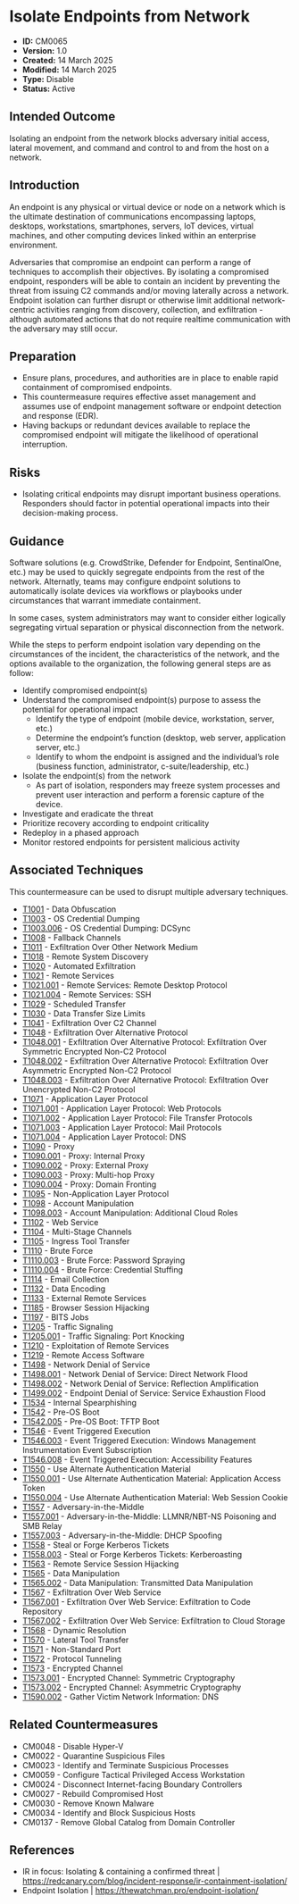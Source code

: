 # Isolate Endpoints from Network

* **ID:** CM0065
* **Version:** 1.0
* **Created:** 14 March 2025
* **Modified:** 14 March 2025
* **Type:** Disable
* **Status:** Active

## Intended Outcome

Isolating an endpoint from the network blocks adversary initial access, lateral movement, and command and control to and from the host on a network.

## Introduction

An endpoint is any physical or virtual device or node on a network which is the ultimate destination of communications encompassing laptops, desktops, workstations, smartphones, servers, IoT devices, virtual machines, and other computing devices linked within an enterprise environment. 

Adversaries that compromise an endpoint can perform a range of techniques to accomplish their objectives. By isolating a compromised endpoint, responders will be able to contain an incident by preventing the threat from issuing C2 commands and/or moving laterally across a network.  Endpoint isolation can further disrupt or otherwise limit additional network-centric activities ranging from discovery, collection, and exfiltration - although automated actions that do not require realtime communication with the adversary may still occur.
  

## Preparation

-	Ensure plans, procedures, and authorities are in place to enable rapid containment of compromised endpoints. 
-	This countermeasure requires effective asset management and assumes use of endpoint management software or endpoint detection and response (EDR).
-	Having backups or redundant devices available to replace the compromised endpoint will mitigate the likelihood of operational interruption.

## Risks

- Isolating critical endpoints may disrupt important business operations. Responders should factor in potential operational impacts into their decision-making process.

## Guidance

Software solutions (e.g. CrowdStrike, Defender for Endpoint, SentinalOne, etc.) may be used to quickly segregate endpoints from the rest of the network. Alternatly, teams may configure endpoint solutions to automatically isolate devices via workflows or playbooks under circumstances that warrant immediate containment. 

In some cases, system administrators may want to consider either logically segregating virtual separation or physical disconnection from the network.

While the steps to perform endpoint isolation vary depending on the circumstances of the incident, the characteristics of the network, and the options available to the organization, the following general steps are as follow:

-	Identify compromised endpoint(s)
-	Understand the compromised endpoint(s) purpose to assess the potential for operational impact
    -   Identify the type of endpoint (mobile device, workstation, server, etc.)
    -   Determine the endpoint’s function (desktop, web server, application server, etc.)
    -   Identify to whom the endpoint is assigned and the individual’s role (business function, administrator, c-suite/leadership, etc.)
-	Isolate the endpoint(s) from the network
    - As part of isolation, responders may freeze system processes and prevent user interaction and perform a forensic capture of the device.    
-	Investigate and eradicate the threat
-	Prioritize recovery according to endpoint criticality
-	Redeploy in a phased approach
-	Monitor restored endpoints for persistent malicious activity


## Associated Techniques

This countermeasure can be used to disrupt multiple adversary techniques.

- [T1001](https://attack.mitre.org/techniques/T1001/) - Data Obfuscation
- [T1003](https://attack.mitre.org/techniques/T1003/) - OS Credential Dumping
- [T1003.006](https://attack.mitre.org/techniques/T1003/006/) - OS Credential Dumping: DCSync
- [T1008](https://attack.mitre.org/techniques/T1008/) - Fallback Channels
- [T1011](https://attack.mitre.org/techniques/T1011/) - Exfiltration Over Other Network Medium
- [T1018](https://attack.mitre.org/techniques/T1018/) - Remote System Discovery
- [T1020](https://attack.mitre.org/techniques/T1020/) - Automated Exfiltration
- [T1021](https://attack.mitre.org/techniques/T1021/) - Remote Services
- [T1021.001](https://attack.mitre.org/techniques/T1021/001/) - Remote Services: Remote Desktop Protocol
- [T1021.004](https://attack.mitre.org/techniques/T1021/004/) - Remote Services: SSH
- [T1029](https://attack.mitre.org/techniques/T1029/) - Scheduled Transfer
- [T1030](https://attack.mitre.org/techniques/T1030/) - Data Transfer Size Limits
- [T1041](https://attack.mitre.org/techniques/T1041/) - Exfiltration Over C2 Channel
- [T1048](https://attack.mitre.org/techniques/T1048/) - Exfiltration Over Alternative Protocol
- [T1048.001](https://attack.mitre.org/techniques/T1048/001/) - Exfiltration Over Alternative Protocol: Exfiltration Over Symmetric Encrypted Non-C2 Protocol
- [T1048.002](https://attack.mitre.org/techniques/T1048/002/) - Exfiltration Over Alternative Protocol: Exfiltration Over Asymmetric Encrypted Non-C2 Protocol
- [T1048.003](https://attack.mitre.org/techniques/T1048/003/) - Exfiltration Over Alternative Protocol: Exfiltration Over Unencrypted Non-C2 Protocol
- [T1071](https://attack.mitre.org/techniques/T1071/) - Application Layer Protocol
- [T1071.001](https://attack.mitre.org/techniques/T1071/001/) - Application Layer Protocol: Web Protocols
- [T1071.002](https://attack.mitre.org/techniques/T1071/002/) - Application Layer Protocol: File Transfer Protocols
- [T1071.003](https://attack.mitre.org/techniques/T1071/003/) - Application Layer Protocol: Mail Protocols
- [T1071.004](https://attack.mitre.org/techniques/T1071/004/) - Application Layer Protocol: DNS
- [T1090](https://attack.mitre.org/techniques/T1090/) - Proxy
- [T1090.001](https://attack.mitre.org/techniques/T1090/001/) - Proxy: Internal Proxy
- [T1090.002](https://attack.mitre.org/techniques/T1090/002/) - Proxy: External Proxy
- [T1090.003](https://attack.mitre.org/techniques/T1090/003/) - Proxy: Multi-hop Proxy
- [T1090.004](https://attack.mitre.org/techniques/T1090/004/) - Proxy: Domain Fronting
- [T1095](https://attack.mitre.org/techniques/T1095/) - Non-Application Layer Protocol
- [T1098](https://attack.mitre.org/techniques/T1098/) - Account Manipulation
- [T1098.003](https://attack.mitre.org/techniques/T1098/003/) - Account Manipulation: Additional Cloud Roles
- [T1102](https://attack.mitre.org/techniques/T1102/) - Web Service
- [T1104](https://attack.mitre.org/techniques/T1104/) - Multi-Stage Channels
- [T1105](https://attack.mitre.org/techniques/T1105/) - Ingress Tool Transfer
- [T1110](https://attack.mitre.org/techniques/T1110/) - Brute Force
- [T1110.003](https://attack.mitre.org/techniques/T1110/003/) - Brute Force: Password Spraying
- [T1110.004](https://attack.mitre.org/techniques/T1110/004/) - Brute Force: Credential Stuffing
- [T1114](https://attack.mitre.org/techniques/T1114/) - Email Collection
- [T1132](https://attack.mitre.org/techniques/T1132/) - Data Encoding
- [T1133](https://attack.mitre.org/techniques/T1133/) - External Remote Services
- [T1185](https://attack.mitre.org/techniques/T1185/) - Browser Session Hijacking
- [T1197](https://attack.mitre.org/techniques/T1197/) - BITS Jobs
- [T1205](https://attack.mitre.org/techniques/T1205/) - Traffic Signaling
- [T1205.001](https://attack.mitre.org/techniques/T1205/001/) - Traffic Signaling: Port Knocking
- [T1210](https://attack.mitre.org/techniques/T1210/) - Exploitation of Remote Services
- [T1219](https://attack.mitre.org/techniques/T1219/) - Remote Access Software
- [T1498](https://attack.mitre.org/techniques/T1498/) - Network Denial of Service
- [T1498.001](https://attack.mitre.org/techniques/T1498/001/) - Network Denial of Service: Direct Network Flood
- [T1498.002](https://attack.mitre.org/techniques/T1498/002/) - Network Denial of Service: Reflection Amplification
- [T1499.002](https://attack.mitre.org/techniques/T1499/002/) - Endpoint Denial of Service: Service Exhaustion Flood
- [T1534](https://attack.mitre.org/techniques/T1534/) - Internal Spearphishing
- [T1542](https://attack.mitre.org/techniques/T1542/) - Pre-OS Boot
- [T1542.005](https://attack.mitre.org/techniques/T1542/005/) - Pre-OS Boot: TFTP Boot
- [T1546](https://attack.mitre.org/techniques/T1546/) - Event Triggered Execution
- [T1546.003](https://attack.mitre.org/techniques/T1546/003/) - Event Triggered Execution: Windows Management Instrumentation Event Subscription
- [T1546.008](https://attack.mitre.org/techniques/T1546/008/) - Event Triggered Execution: Accessibility Features
- [T1550](https://attack.mitre.org/techniques/T1550/) - Use Alternate Authentication Material
- [T1550.001](https://attack.mitre.org/techniques/T1550/001/) - Use Alternate Authentication Material: Application Access Token
- [T1550.004](https://attack.mitre.org/techniques/T1550/004/) - Use Alternate Authentication Material: Web Session Cookie
- [T1557](https://attack.mitre.org/techniques/T1557/) - Adversary-in-the-Middle
- [T1557.001](https://attack.mitre.org/techniques/T1557/001/) - Adversary-in-the-Middle: LLMNR/NBT-NS Poisoning and SMB Relay
- [T1557.003](https://attack.mitre.org/techniques/T1557/003/) - Adversary-in-the-Middle: DHCP Spoofing
- [T1558](https://attack.mitre.org/techniques/T1558/) - Steal or Forge Kerberos Tickets
- [T1558.003](https://attack.mitre.org/techniques/T1558/003/) - Steal or Forge Kerberos Tickets: Kerberoasting
- [T1563](https://attack.mitre.org/techniques/T1563/) - Remote Service Session Hijacking
- [T1565](https://attack.mitre.org/techniques/T1565/) - Data Manipulation
- [T1565.002](https://attack.mitre.org/techniques/T1565/002/) - Data Manipulation: Transmitted Data Manipulation
- [T1567](https://attack.mitre.org/techniques/T1567/) - Exfiltration Over Web Service
- [T1567.001](https://attack.mitre.org/techniques/T1567/001/) - Exfiltration Over Web Service: Exfiltration to Code Repository
- [T1567.002](https://attack.mitre.org/techniques/T1567/002/) - Exfiltration Over Web Service: Exfiltration to Cloud Storage
- [T1568](https://attack.mitre.org/techniques/T1568/) - Dynamic Resolution
- [T1570](https://attack.mitre.org/techniques/T1570/) - Lateral Tool Transfer
- [T1571](https://attack.mitre.org/techniques/T1571/) - Non-Standard Port
- [T1572](https://attack.mitre.org/techniques/T1572/) - Protocol Tunneling
- [T1573](https://attack.mitre.org/techniques/T1573/) - Encrypted Channel
- [T1573.001](https://attack.mitre.org/techniques/T1573/001/) - Encrypted Channel: Symmetric Cryptography
- [T1573.002](https://attack.mitre.org/techniques/T1573/002/) - Encrypted Channel: Asymmetric Cryptography
- [T1590.002](https://attack.mitre.org/techniques/T1590/002/) - Gather Victim Network Information: DNS



## Related Countermeasures

- CM0048 - Disable Hyper-V
- CM0022 - Quarantine Suspicious Files
- CM0023 - Identify and Terminate Suspicious Processes
- CM0059 - Configure Tactical Privileged Access Workstation
- CM0024 - Disconnect Internet-facing Boundary Controllers
- CM0027 - Rebuild Compromised Host
- CM0030 - Remove Known Malware
- CM0034 - Identify and Block Suspicious Hosts
- CM0137 - Remove Global Catalog from Domain Controller

## References

- IR in focus: Isolating & containing a confirmed threat | <https://redcanary.com/blog/incident-response/ir-containment-isolation/>
- Endpoint Isolation | <https://thewatchman.pro/endpoint-isolation/>
